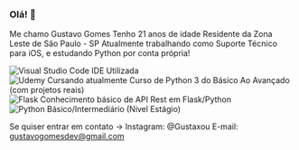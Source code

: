 ### Olá! 👋

Me chamo Gustavo Gomes
Tenho 21 anos de idade
Residente da Zona Leste de São Paulo - SP
Atualmente trabalhando como Suporte Técnico para iOS, e estudando Python por conta própria!

![Visual Studio Code](https://img.shields.io/badge/Visual%20Studio%20Code-0078d7.svg?style=for-the-badge&logo=visual-studio-code&logoColor=white) IDE Utilizada  
![Udemy](https://img.shields.io/badge/Udemy-A435F0?style=for-the-badge&logo=Udemy&logoColor=white) Cursando atualmente Curso de Python 3 do Básico Ao Avançado (com projetos reais)  
![Flask](https://img.shields.io/badge/flask-%23000.svg?style=for-the-badge&logo=flask&logoColor=white) Conhecimento básico de API Rest em Flask/Python  
![Python](https://img.shields.io/badge/python-3670A0?style=for-the-badge&logo=python&logoColor=ffdd54) Básico/Intermediário (Nivel Estágio)

Se quiser entrar em contato ->
Instagram: @Gustaxou
E-mail: gustavogomesdev@gmail.com
